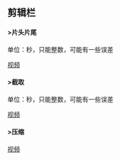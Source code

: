 
## 剪辑栏

#### >片头片尾
单位：秒，只能整数，可能有一些误差

[视频](https://www.bilibili.com/video/BV1QK4y1h7z2/)

#### >截取
单位：秒，只能整数，可能有一些误差

[视频](https://www.bilibili.com/video/BV1Rp4y1r7Pw/)

#### >压缩

[视频](https://www.bilibili.com/video/BV1Wf4y1B72o/)
